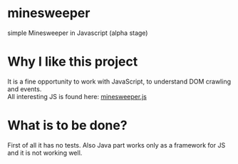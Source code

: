 # minesweeper

simple Minesweeper in Javascript (alpha stage)

# Why I like this project

It is a fine opportunity to work with JavaScript, to understand DOM crawling and events.<br/>
All interesting JS is found here: 
[minesweeper.js](https://github.com/PawelDabrowski83/minesweeper/blob/master/src/main/webapp/static/html/js/minesweeper.js)


# What is to be done?

First of all it has no tests. Also Java part works only as a framework for JS and it is not working well.
